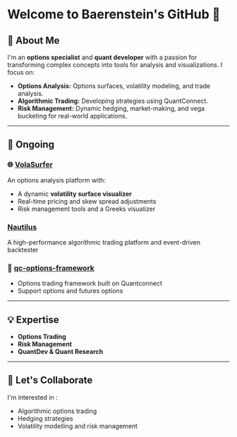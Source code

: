 # Welcome to Baerenstein's GitHub 👋  

## 🚀 About Me  
I'm an **options specialist** and **quant developer** with a passion for transforming complex concepts into tools for analysis and visualizations. I focus on:  
- **Options Analysis:** Options surfaces, volatility modeling, and trade analysis.  
- **Algorithmic Trading:** Developing strategies using QuantConnect.  
- **Risk Management:** Dynamic hedging, market-making, and vega bucketing for real-world applications.  

---

## 🔧 Ongoing  
### 🌐 [VolaSurfer](https://github.com/Baerenstein/VolaSurfer)
An options analysis platform with:  
- A dynamic **volatility surface visualizer**  
- Real-time pricing and skew spread adjustments  
- Risk management tools and a Greeks visualizer

### [Nautilus](https://github.com/nautechsystems/nautilus_trader)
A high-performance algorithmic trading platform and event-driven backtester

### 🤖 [qc-options-framework](https://github.com/Chocksy/qc-options-framework/)
- Options trading framework built on Quantconnect
- Support options and futures options

---

## 💡 Expertise  
- **Options Trading**  
- **Risk Management**
- **QuantDev & Quant Research**  

---

## 🤝 Let's Collaborate  
I'm interested in :  
- Algorithmic options trading  
- Hedging strategies
- Volatility modelling and risk management  

  
